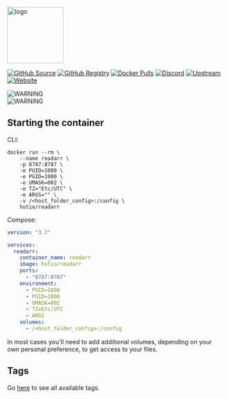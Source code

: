 [<img src="https://hotio.dev/img/readarr.png" alt="logo" height="130" width="130">](https://github.com/Readarr/Readarr)

[![GitHub Source](https://img.shields.io/badge/github-source-ffb64c?style=flat-square&logo=github&logoColor=white&labelColor=757575)](https://github.com/hotio/readarr)
[![GitHub Registry](https://img.shields.io/badge/github-registry-ffb64c?style=flat-square&logo=github&logoColor=white&labelColor=757575)](https://github.com/orgs/hotio/packages/container/package/readarr)
[![Docker Pulls](https://img.shields.io/docker/pulls/hotio/readarr?color=ffb64c&style=flat-square&label=pulls&logo=docker&logoColor=white&labelColor=757575)](https://hub.docker.com/r/hotio/readarr)
[![Discord](https://img.shields.io/discord/610068305893523457?style=flat-square&color=ffb64c&label=discord&logo=discord&logoColor=white&labelColor=757575)](https://hotio.dev/discord)
[![Upstream](https://img.shields.io/badge/upstream-project-ffb64c?style=flat-square&labelColor=757575)](https://github.com/readarr/readarr)
[![Website](https://img.shields.io/badge/website-hotio.dev-ffb64c?style=flat-square&labelColor=757575)](https://hotio.dev/containers/readarr)

![WARNING](https://img.shields.io/badge/WARNING-Updates%20require%20a%20fresh%20database%20until%20further%20notice-orange?style=flat-square&labelColor=757575)<br>
![WARNING](https://img.shields.io/badge/WARNING-There's%20only%20a%20[nightly]%20tag%20for%20the%20moment-orange?style=flat-square&labelColor=757575)

## Starting the container

CLI:

```shell
docker run --rm \
    --name readarr \
    -p 8787:8787 \
    -e PUID=1000 \
    -e PGID=1000 \
    -e UMASK=002 \
    -e TZ="Etc/UTC" \
    -e ARGS="" \
    -v /<host_folder_config>:/config \
    hotio/readarr
```

Compose:

```yaml
version: "3.7"

services:
  readarr:
    container_name: readarr
    image: hotio/readarr
    ports:
      - "8787:8787"
    environment:
      - PUID=1000
      - PGID=1000
      - UMASK=002
      - TZ=Etc/UTC
      - ARGS
    volumes:
      - /<host_folder_config>:/config
```

In most cases you'll need to add additional volumes, depending on your own personal preference, to get access to your files.

## Tags

Go [here](https://hotio.dev/tags-overview/#hotioreadarr) to see all available tags.
